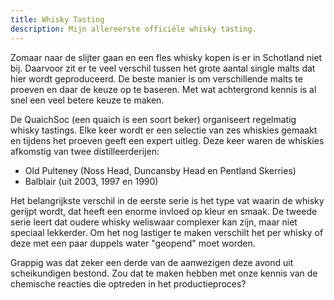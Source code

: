```yaml
---
title: Whisky Tasting
description: Mijn allereerste officiële whisky tasting.
---
```

Zomaar naar de slijter gaan en een fles whisky kopen is er in Schotland niet bij. Daarvoor zit er te veel verschil tussen het grote aantal single malts dat hier wordt geproduceerd. De beste manier is om verschillende malts te proeven en daar de keuze op te baseren. Met wat achtergrond kennis is al snel een veel betere keuze te maken.

<a name="more"></a>

De QuaichSoc (een quaich is een soort beker) organiseert regelmatig whisky tastings. Elke keer wordt er een selectie van zes whiskies gemaakt en tijdens het proeven geeft een expert uitleg. Deze keer waren de whiskies afkomstig van twee distilleerderijen:

- Old Pulteney (Noss Head, Duncansby Head en Pentland Skerries)
- Balblair (uit 2003, 1997 en 1990)

Het belangrijkste verschil in de eerste serie is het type vat waarin de whisky gerijpt wordt, dat heeft een enorme invloed op kleur en smaak. De tweede serie leert dat oudere whisky weliswaar complexer kan zijn, maar niet speciaal lekkerder. Om het nog lastiger te maken verschilt het per whisky of deze met een paar duppels water "geopend" moet worden.

Grappig was dat zeker een derde van de aanwezigen deze avond uit scheikundigen bestond. Zou dat te maken hebben met onze kennis van de chemische reacties die optreden in het productieproces?